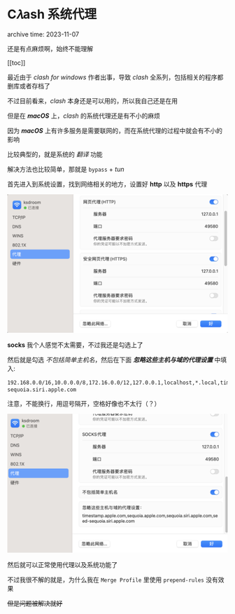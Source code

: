 # C𝜆ash 系统代理

<p class="archive-time">archive time: 2023-11-07</p>

<p class="sp-comment">还是有点麻烦啊，始终不能理解</p>

[[toc]]

最近由于 _clash for windows_ 作者出事，导致 _clash_ 全系列，包括相关的程序都删库或者存档了

不过目前看来，_clash_ 本身还是可以用的，所以我自己还是在用

但是在 **_macOS_** 上，_clash_ 的系统代理还是有不小的麻烦

因为 **_macOS_** 上有许多服务是需要联网的，而在系统代理的过程中就会有不小的影响

比较典型的，就是系统的 _翻译_ 功能

解决方法也比较简单，那就是 `bypass` + _tun_

首先进入到系统设置，找到网络相关的地方，设置好 **http** 以及 **https** 代理

![http 以及 https设置](../../assert/img/clash-system-agent-pic01.png)

**socks** 我个人感觉不太需要，不过我还是勾选上了

然后就是勾选 _不包括简单主机名_，然后在下面 **_忽略这些主机与域的代理设置_** 中填入:

```text
192.168.0.0/16,10.0.0.0/8,172.16.0.0/12,127.0.0.1,localhost,*.local,timestamp.apple.com,sequoia.apple.com,seed-sequoia.siri.apple.com
```

注意，不能换行，用逗号隔开，空格好像也不太行（？）

![bypass 设置](../../assert/img/clash-system-agent-pic02.png)

然后就可以正常使用代理以及系统功能了

不过我很不解的就是，为什么我在 `Merge Profile` 里使用 `prepend-rules` 没有效果

~~但是问题被解决就好~~
